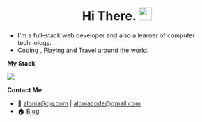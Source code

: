 <h1 align="center">Hi There. <img src="https://raw.githubusercontent.com/iampavangandhi/iampavangandhi/master/gifs/Hi.gif" width="30px"></h1>

- I'm a full-stack web developer and also a learner of computer technology. 
- Coding , Playing and Travel around the world.
<!--tech stack icons-->
**My Stack**

<p>
  <a href="https://skillicons.dev">
    <img src="https://skillicons.dev/icons?i=vscode,git,html,css,js,ts,vite,react,nextjs,vue,astro,tailwind,nodejs,nestjs,cpp,cs,py,docker,postgres,mongodb,mysql,prisma,godot&perline=10" />
  </a>
</p>

**Contact Me**
- 📮 alonia@qq.com | aloniacode@gmail.com
- 🏠 [Blog](https://blog-codercoin.vercel.app)
